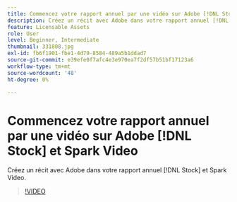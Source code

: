 ```yaml
---
title: Commencez votre rapport annuel par une vidéo sur Adobe [!DNL Stock] et Spark Video
description: Créez un récit avec Adobe dans votre rapport annuel [!DNL Stock] et Spark Video
feature: Licensable Assets
role: User
level: Beginner, Intermediate
thumbnail: 331808.jpg
exl-id: fb6f1901-fbe1-4d79-8584-489a5b1ddad7
source-git-commit: e39efe0f7afc4e3e970ea7f2df57b51bf17123a6
workflow-type: tm+mt
source-wordcount: '48'
ht-degree: 0%

---
```


# Commencez votre rapport annuel par une vidéo sur Adobe [!DNL Stock] et Spark Video

Créez un récit avec Adobe dans votre rapport annuel [!DNL Stock] et Spark Video.

>[!VIDEO](https://video.tv.adobe.com/v/331808?hidetitle=true)
